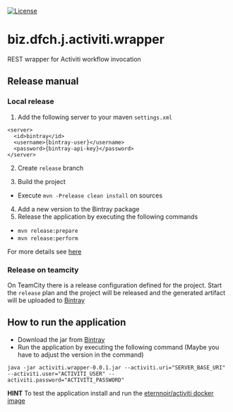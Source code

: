 [![License](https://img.shields.io/badge/license-Apache%20License%202.0-blue.svg)](https://github.com/dfch/biz.dfch.j.activiti.wrapper/blob/master/LICENSE)
# biz.dfch.j.activiti.wrapper

REST wrapper for Activiti workflow invocation

## Release manual

### Local release

1. Add the following server to your maven `settings.xml`
```
<server>
  <id>bintray</id>
  <username>{bintray-user}</username>
  <password>{bintray-api-key}</password>
</server>
```

2. Create `release` branch

3. Build the project

* Execute `mvn -Prelease clean install` on sources

4. Add a new version to the Bintray package
5. Release the application by executing the following commands

* `mvn release:prepare`
* `mvn release:perform`

For more details see [here](http://veithen.github.io/2013/05/26/github-bintray-maven-release-plugin.html)


### Release on teamcity

On TeamCity there is a release configuration defined for the project. Start the `release` plan and the project will be released and the generated artifact will be uploaded to [Bintray](https://bintray.com/rufer7/maven/biz.dfch.activiti.wrapper/view)


## How to run the application

* Download the jar from [Bintray](https://bintray.com/rufer7/maven/biz.dfch.activiti.wrapper/view)
* Run the application by executing the following command (Maybe you have to adjust the version in the command)

`java -jar activiti.wrapper-0.0.1.jar --activiti.uri="SERVER_BASE_URI" --activiti.user="ACTIVITI_USER" --activiti.password="ACTIVITI_PASSWORD"`


**HINT**
To test the application install and run the [eternnoir/activiti docker image](https://registry.hub.docker.com/u/eternnoir/activiti/)
